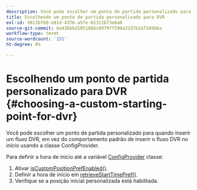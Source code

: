 ```yaml
---
description: Você pode escolher um ponto de partida personalizado para quando inserir um fluxo DVR, em vez do comportamento padrão de inserir o fluxo DVR no início usando a classe ConfigProvider.
title: Escolhendo um ponto de partida personalizado para DVR
exl-id: 9813bf60-a91d-4376-a5fe-02311b73e8a0
source-git-commit: be43bbbd1051886c8979ff590a3197b2a7249b6a
workflow-type: tm+mt
source-wordcount: '151'
ht-degree: 0%

---
```


# Escolhendo um ponto de partida personalizado para DVR {#choosing-a-custom-starting-point-for-dvr}

Você pode escolher um ponto de partida personalizado para quando inserir um fluxo DVR, em vez do comportamento padrão de inserir o fluxo DVR no início usando a classe ConfigProvider.

Para definir a hora de início até a variável [ConfigProvider](https://help.adobe.com/en_US/primetime/api/reference_implementation/android/javadoc/com/adobe/primetime/reference/config/ConfigProvider.html) classe:

1. Ativar [isCustomPositionPrefEnabled()](https://help.adobe.com/en_US/primetime/api/reference_implementation/android/javadoc/com/adobe/primetime/reference/config/ConfigProvider.html#isCustomPositionPrefEnabled()).
1. Definir a hora de início em [retrieveStartTimePref()](https://help.adobe.com/en_US/primetime/api/reference_implementation/android/javadoc/com/adobe/primetime/reference/config/IPlaybackConfig.html#iretrieveStartTimePref()).
1. Verifique se a posição inicial personalizada está habilitada.

